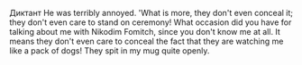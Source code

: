 Диктант
	He was terribly annoyed. 'What is more, they don't even conceal it; they don't even care to stand on ceremony! What occasion did you have for talking about me with Nikodim Fomitch, since you don't know me at all. It means they don't even care to conceal the fact that they are watching me like a pack of dogs! They spit in my mug quite openly.
